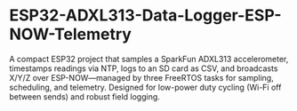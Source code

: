 # ESP32-ADXL313-Data-Logger-ESP-NOW-Telemetry
A compact ESP32 project that samples a SparkFun ADXL313 accelerometer, timestamps readings via NTP, logs to an SD card as CSV, and broadcasts X/Y/Z over ESP-NOW—managed by three FreeRTOS tasks for sampling, scheduling, and telemetry. Designed for low-power duty cycling (Wi-Fi off between sends) and robust field logging.
